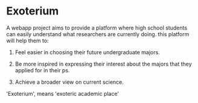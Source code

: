 # Exoterium

A webapp project aims to provide a platform where high school students can easily understand what researchers are currently doing.
this platform will help them to:

1. Feel easier in choosing their future undergraduate majors.

2. Be more inspired in expressing their interest about the majors that they applied for in their ps.

3. Achieve a broader view on current science.

'Exoterium', means 'exoteric academic place'
